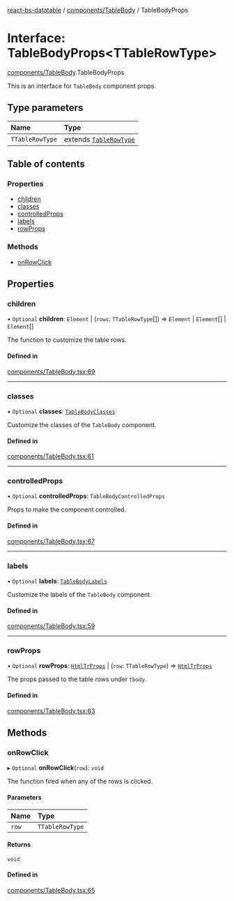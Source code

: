 [react-bs-datatable](../README.md) / [components/TableBody](../modules/components_TableBody.md) / TableBodyProps

# Interface: TableBodyProps<TTableRowType\>

[components/TableBody](../modules/components_TableBody.md).TableBodyProps

This is an interface for `TableBody` component props.

## Type parameters

| Name | Type |
| :------ | :------ |
| `TTableRowType` | extends [`TableRowType`](../modules/helpers_types.md#tablerowtype) |

## Table of contents

### Properties

- [children](components_TableBody.TableBodyProps.md#children)
- [classes](components_TableBody.TableBodyProps.md#classes)
- [controlledProps](components_TableBody.TableBodyProps.md#controlledprops)
- [labels](components_TableBody.TableBodyProps.md#labels)
- [rowProps](components_TableBody.TableBodyProps.md#rowprops)

### Methods

- [onRowClick](components_TableBody.TableBodyProps.md#onrowclick)

## Properties

### children

• `Optional` **children**: `Element` \| (`rows`: `TTableRowType`[]) => `Element` \| `Element`[] \| `Element`[]

The function to customize the table rows.

#### Defined in

[components/TableBody.tsx:69](https://github.com/imballinst/react-bs-datatable/blob/8b90ae8/src/components/TableBody.tsx#L69)

___

### classes

• `Optional` **classes**: [`TableBodyClasses`](components_TableBody.TableBodyClasses.md)

Customize the classes of the `TableBody` component.

#### Defined in

[components/TableBody.tsx:61](https://github.com/imballinst/react-bs-datatable/blob/8b90ae8/src/components/TableBody.tsx#L61)

___

### controlledProps

• `Optional` **controlledProps**: `TableBodyControlledProps`

Props to make the component controlled.

#### Defined in

[components/TableBody.tsx:67](https://github.com/imballinst/react-bs-datatable/blob/8b90ae8/src/components/TableBody.tsx#L67)

___

### labels

• `Optional` **labels**: [`TableBodyLabels`](components_TableBody.TableBodyLabels.md)

Customize the labels of the `TableBody` component.

#### Defined in

[components/TableBody.tsx:59](https://github.com/imballinst/react-bs-datatable/blob/8b90ae8/src/components/TableBody.tsx#L59)

___

### rowProps

• `Optional` **rowProps**: [`HtmlTrProps`](../modules/components_TableBody.md#htmltrprops) \| (`row`: `TTableRowType`) => [`HtmlTrProps`](../modules/components_TableBody.md#htmltrprops)

The props passed to the table rows under `tbody`.

#### Defined in

[components/TableBody.tsx:63](https://github.com/imballinst/react-bs-datatable/blob/8b90ae8/src/components/TableBody.tsx#L63)

## Methods

### onRowClick

▸ `Optional` **onRowClick**(`row`): `void`

The function fired when any of the rows is clicked.

#### Parameters

| Name | Type |
| :------ | :------ |
| `row` | `TTableRowType` |

#### Returns

`void`

#### Defined in

[components/TableBody.tsx:65](https://github.com/imballinst/react-bs-datatable/blob/8b90ae8/src/components/TableBody.tsx#L65)
